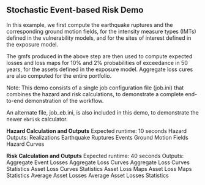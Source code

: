 Stochastic Event-based Risk Demo
--------------------------------

In this example, we first compute the earthquake ruptures and the 
corresponding ground motion fields, for the intensity measure 
types (IMTs) defined in the vulnerability models, and for the sites
of interest defined in the exposure model.

The gmfs produced in the above step are then used to compute 
expected losses and loss maps for 10% and 2% probabilities of 
exceedance in 50 years, for the assets defined in the exposure model. 
Aggregate loss cures are also computed for the entire portfolio.

Note: This demo consists of a single job configuration
file (job.ini) that combines the hazard and risk calculations, to
demonstrate a complete end-to-end demonstration of the workflow.

An alternate file, job_eb.ini, is also included in this demo, to
demonstrate the newer `ebrisk` calculator.

**Hazard Calculation and Outputs**
Expected runtime: 10 seconds
Hazard Outputs: 
		Realizations
		Earthquake Ruptures
		Events
		Ground Motion Fields
		Hazard Curves

**Risk Calculation and Outputs**
Expected runtime: 40 seconds
Outputs:
		Aggregate Event Losses
		Aggregate Loss Curves
		Aggregate Loss Curves Statistics
		Asset Loss Curves Statistics
		Asset Loss Maps
		Asset Loss Maps Statistics
		Average Asset Losses
		Average Asset Losses Statistics
